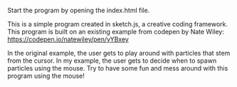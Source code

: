 Start the program by opening the index.html file.

This is a simple program created in sketch.js, a creative coding framework. This program is built on an existing example from codepen by Nate Wiley: https://codepen.io/natewiley/pen/yYBxey

In the original example, the user gets to play around with particles that stem from the cursor. In my example, the user gets to decide when to spawn particles using the mouse. Try to have some fun and mess around with this program using the mouse!
